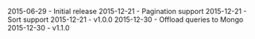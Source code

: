 2015-06-29 - Initial release
2015-12-21 - Pagination support
2015-12-21 - Sort support
2015-12-21 - v1.0.0
2015-12-30 - Offload queries to Mongo
2015-12-30 - v1.1.0
